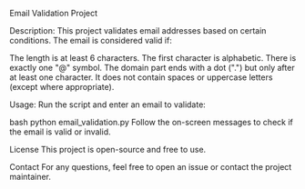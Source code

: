 Email Validation Project

Description:
This project validates email addresses based on certain conditions. The email is considered valid if:

The length is at least 6 characters.
The first character is alphabetic.
There is exactly one "@" symbol.
The domain part ends with a dot (".") but only after at least one character.
It does not contain spaces or uppercase letters (except where appropriate).

Usage:
Run the script and enter an email to validate:

bash
python email_validation.py
Follow the on-screen messages to check if the email is valid or invalid.

License
This project is open-source and free to use.

Contact
For any questions, feel free to open an issue or contact the project maintainer.

